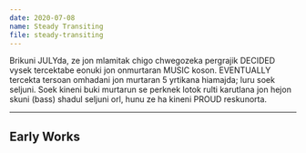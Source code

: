 ```yaml
---
date: 2020-07-08
name: Steady Transiting
file: steady-transiting
---
```


Brikuni JULYda, ze jon mlamitak chigo chwegozeka pergrajik DECIDED vysek tercektabe eonuki jon onmurtaran MUSIC koson. EVENTUALLY tercekta tersoan omhadani jon murtaran 5 yrtikana hiamajda; luru soek seljuni. Soek kineni buki murtarun se perknek lotok rulti karutlana jon hejon skuni (bass) shadul seljuni orl, hunu ze ha kineni PROUD reskunorta.

---

## Early Works